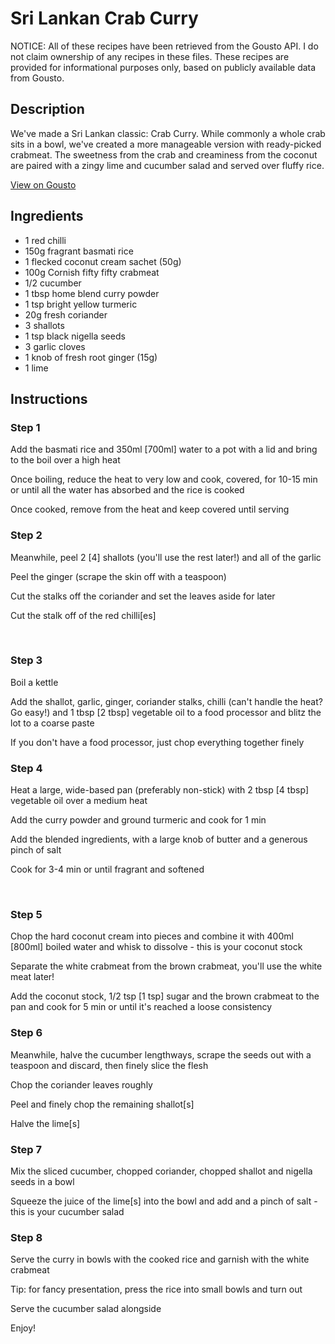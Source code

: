 # Sri Lankan Crab Curry 

NOTICE: All of these recipes have been retrieved from the Gousto API. I do not claim ownership of any recipes in these files. These recipes are provided for informational purposes only, based on publicly available data from Gousto.

## Description

We've made a Sri Lankan classic: Crab Curry. While commonly a whole crab sits in a bowl, we've created a more manageable version with ready-picked crabmeat. The sweetness from the crab and creaminess from the coconut are paired with a zingy lime and cucumber salad and served over fluffy rice. 

[View on Gousto](https://www.gousto.co.uk/recipes/cookbook/sri-lankan-crab-curry)

## Ingredients

- 1 red chilli 
- 150g fragrant basmati rice
- 1 flecked coconut cream sachet (50g)
- 100g Cornish fifty fifty crabmeat
- 1/2 cucumber 
- 1 tbsp home blend curry powder
- 1 tsp bright yellow turmeric
- 20g fresh coriander
- 3 shallots
- 1 tsp black nigella seeds
- 3 garlic cloves 
- 1 knob of fresh root ginger (15g)
- 1 lime 

## Instructions


### Step 1

Add the basmati&nbsp;rice and 350ml <span class="text-danger">[700ml]</span>&nbsp;water to a pot with a lid and bring to the boil over a high heat


Once boiling, reduce the heat to very low and cook, covered, for 10-15 min or until all the water has absorbed and the rice is cooked


Once cooked, remove from the heat and keep covered until serving&nbsp;


### Step 2

Meanwhile, peel 2 <span class="text-danger">[4]</span>&nbsp;shallots&nbsp;(you'll use the rest later!)&nbsp;and all of the garlic&nbsp;


Peel the ginger (scrape the skin off with a teaspoon)


Cut the stalks off the coriander&nbsp;and set the leaves aside for later &nbsp;


Cut the stalk off of the red&nbsp;chilli<span class="text-danger">[es]</span>


&nbsp;


### Step 3

Boil a kettle


Add the shallot, garlic, ginger, coriander stalks, chilli (can't handle the heat? Go easy!)&nbsp;and 1 tbsp <span class="text-danger">[2 tbsp]</span>&nbsp;vegetable oil&nbsp;to a food processor and blitz the lot to a coarse paste&nbsp;


If you don't have a food processor, just chop everything together finely&nbsp;


### Step 4

Heat a large, wide-based pan (preferably non-stick) with 2 tbsp <span class="text-danger">[4 tbsp]</span> vegetable oil over a medium heat


Add the curry powder&nbsp;and ground&nbsp;turmeric and cook for 1 min&nbsp;


Add the blended ingredients, with a large knob of butter and a generous pinch of salt&nbsp;


Cook for 3-4 min or until fragrant and softened


&nbsp;


### Step 5

Chop the hard&nbsp;coconut&nbsp;cream into pieces and combine it with 400ml <span class="text-danger">[800ml]</span>&nbsp;boiled water and whisk to dissolve - this is your coconut stock


Separate the white crabmeat from the brown crabmeat, you'll use the white meat later!


Add the coconut stock, 1/2 tsp <span class="text-danger">[1 tsp]</span> sugar and the brown crabmeat to the pan and cook for 5 min or until it's reached a loose consistency


### Step 6

Meanwhile, halve the cucumber lengthways, scrape the seeds out with a teaspoon and discard, then finely slice the flesh


Chop the coriander leaves roughly


Peel and finely chop the remaining&nbsp;shallot<span class="text-danger">[s]&nbsp;</span>


Halve the lime<span class="text-danger">[s]</span>


### Step 7

Mix the sliced&nbsp;cucumber, chopped&nbsp;coriander, chopped&nbsp;shallot and&nbsp;nigella seeds&nbsp;in a bowl&nbsp;


Squeeze&nbsp;the juice of the lime<span class="text-danger">[s]</span> into the bowl and add and a pinch of salt - this is your cucumber salad

### Step 8

Serve the curry in bowls with the cooked rice and garnish with the white crabmeat


Tip: for fancy presentation, press the rice into small bowls and turn out


Serve the cucumber salad alongside


Enjoy!<br /><br />


